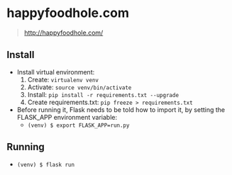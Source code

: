 # happyfoodhole.com
> http://happyfoodhole.com/

## Install

- Install virtual environment:
  1. Create: `virtualenv venv`
  2. Activate: `source venv/bin/activate`
  3. Install: `pip install -r requirements.txt --upgrade`
  4. Create requirements.txt: `pip freeze > requirements.txt`
- Before running it, Flask needs to be told how to import it, by setting the FLASK_APP environment variable:
  - ```(venv) $ export FLASK_APP=run.py```

## Running

- `(venv) $ flask run`
